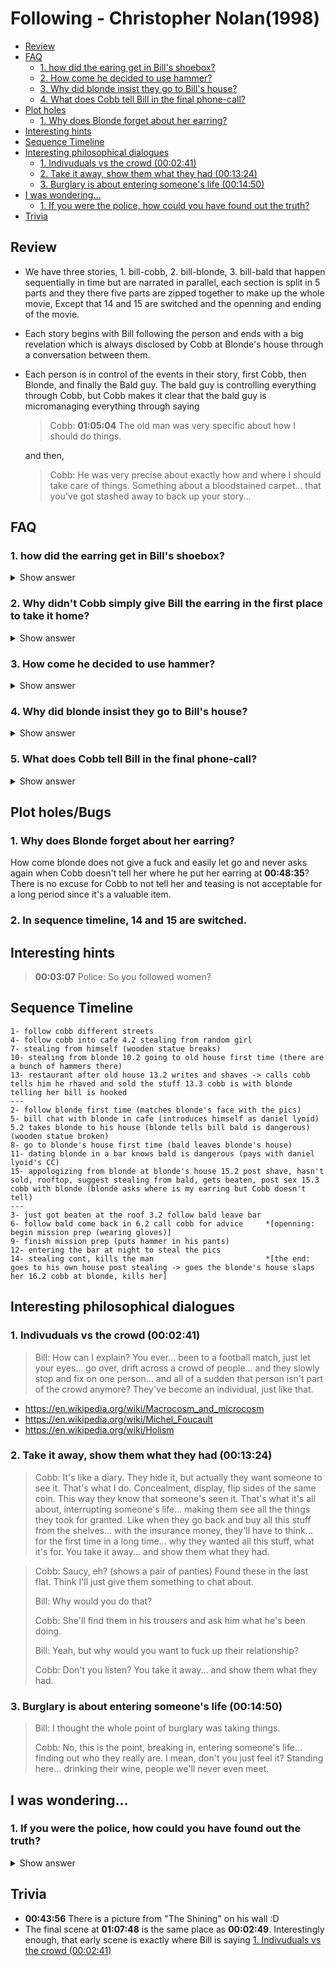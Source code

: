 # Following - Christopher Nolan(1998)

* [Review](#review)
* [FAQ](#faq)
    - [1. how did the earing get in Bill's shoebox?](#1-how-did-the-earing-get-in-bills-shoebox)
    - [2. How come he decided to use hammer?](#2-how-come-he-decided-to-use-hammer)
    - [3. Why did blonde insist they go to Bill's house?](#3-why-did-blonde-insist-they-go-to-bills-house)
    - [4. What does Cobb tell Bill in the final phone-call?](#4-what-does-cobb-tell-bill-in-the-final-phone-call)
* [Plot holes](#plot-holes)
    - [1. Why does Blonde forget about her earring?](#2-why-does-blonde-forget-about-her-earring)
* [Interesting hints](#interesting-hints)
* [Sequence Timeline](#sequence-timeline)
* [Interesting philosophical dialogues](#interesting-philosophical-dialogues)
    - [1. Indivuduals vs the crowd (00:02:41)](#1-indivuduals-vs-the-crowd-000241)
    - [2. Take it away, show them what they had (00:13:24)](#2-take-it-away-show-them-what-they-had-001324)
    - [3. Burglary is about entering someone's life (00:14:50)](#3-burglary-is-about-entering-someones-life-001450)
* [I was wondering...](#i-was-wondering)
    - [1. If you were the police, how could you have found out the truth?](#1-if-you-were-the-police-how-could-you-have-found-out-the-truth)
* [Trivia](#trivia)

## Review

* We have three stories, 1. bill-cobb, 2. bill-blonde, 3. bill-bald that happen
    sequentially in time but are narrated in parallel, each section is split in 5 parts and
    they there five parts are zipped together to make up the whole movie, Except that 14
    and 15 are switched and the openning and ending of the movie.

* Each story begins with Bill following the person and ends with a big revelation which
    is always disclosed by Cobb at Blonde's house through a conversation between them.

* Each person is in control of the events in their story, first Cobb, then Blonde, and
    finally the Bald guy. The bald guy is controlling everything through Cobb, but Cobb
    makes it clear that the bald guy is micromanaging everything through saying 
    > Cobb: **01:05:04** The old man was very specific about how I should do things. 

    and then,
    > Cobb: He was very precise about exactly how and where I should take care of things. Something about a bloodstained carpet... that you've got stashed away to back up your story...

## FAQ

### 1. how did the earring get in Bill's shoebox? 
<details><summary>Show answer</summary>

  * Of course Bill did not take it because he did not find it at **00:27:52** or later.
  * The earring was put there to pin the killing of Blonde on Bill. So it couldn't have been
  blonde who hid it either.
  * So Cobb must have done it, but we see at **00:11:23** that Cobb fails to pick the lock
  and also later at **00:29:48** we see that he breaks the door, so he definately can't
  pick a lock. Therefore, if he wanted to break in Bill's house he should have broken the
  door and so Bill would have noticed. So it is only possible that he did it at the end of
  the story, supposedly when he takes the money from his house, but then the police would
  suspect someone else must have been involved who broke his door and took the money. But
  they could also think that he hid the money somewhere else and broke his own door to 
  backup his story.
</details>

### 2. Why didn't Cobb simply give Bill the earring in the first place to take it home?
<details><summary>Show answer</summary>

  Because if he did that, Bill might have given it back to the Blonde, but Cobb needed
  it to be found in Bill's house. We know that he suspects Bill would do that because

  **00:48:27**
  > Cobb: You may even get most of it back, if you're lucky.

  And later,
  > Blonde: So does that mean you'll tell me where you hid my earring?
  >
  > Cobb: No. And I wouldn't wait for your panties either. He's too embarrassed to give those back to you.
</details>

### 3. How come he decided to use hammer? 
<details><summary>Show answer</summary> 

  **1. 00:22:17**
  > Bill: Surprisingly enough, I thought you might be able to give me some advice.
  >
  > Cobb: Steel whip. Nunchucks, they're all right. Tools are good, sharpened screwdriver, 
  > hammer, chisel
  >
  > Bill: "Hammer"?
  >
  > Cobb: Yeah. Medium size. Good rubber grip. It's very nasty. If you get a claw hammer, 
  > you can pry doors with it. Slip it into the back of your waistband, you're set.

  **2. 00:34:31**

  there were a couple of hammers in the old house, influencing bill's sub-conscious

  **3. 00:36:20**

  The blonde tells him the story of the bald killing someone using hammer 

  > Blonde: They didn't like this very much, so they got a hammer. They held him down, 
  > and they smashed every single one of his fingers. And then they smashed his skull.

  Please note that she did not have to tell him these at all. If she said it, she meant to
  say it. She probably was trying to put it in his sub-conscious.
</details>

### 4. Why did blonde insist they go to Bill's house? 
<details><summary>Show answer</summary>

  **00:20:27**
  > Bill: So why, when you agreed to have a drink with me, did we have to come here?
  > 
  > Blonde: He still gets jealous, and... I didn't feel like going back to my place. I got burgled yesterday.
</details>

### 5. What does Cobb tell Bill in the final phone-call? 
<details><summary>Show answer</summary>

  **00:59:52**
  > Bill: I've got it. I've got to drop off the fucking money first. Money. Bundles of 
  > fucking money. Nothing. Nothing. "Okay"? I'll, I'll be around soon.

  Don't know the answer
</details>

## Plot holes/Bugs

### 1. Why does Blonde forget about her earring?
How come blonde does not give a fuck and easily let go and never asks again when Cobb
doesn't tell her where he put her earring at **00:48:35**? There is no excuse for
Cobb to not tell her and teasing is not acceptable for a long period since it's a
valuable item.

### 2. In sequence timeline, 14 and 15 are switched.

## Interesting hints

> **00:03:07** Police: So you followed women?

## Sequence Timeline
```
1- follow cobb different streets
4- follow cobb into cafe 4.2 stealing from random girl
7- stealing from himself (wooden statue breaks)
10- stealing from blonde 10.2 going to old house first time (there are a bunch of hammers there)
13- restaurant after old house 13.2 writes and shaves -> calls cobb tells him he rhaved and sold the stuff 13.3 cobb is with blonde telling her bill is hooked
---
2- follow blonde first time (matches blonde's face with the pics)
5- bill chat with blonde in cafe (introduces himself as daniel lyoid) 5.2 takes blonde to his house (blonde tells bill bald is dangerous) (wooden statue broken)
8- go to blonde's house first time (bald leaves blonde's house)
11- dating blonde in a bar knows bald is dangerous (pays with daniel lyoid's CC)
15- appologizing from blonde at blonde's house 15.2 post shave, hasn't sold, rooftop, suggest stealing from bald, gets beaten, post sex 15.3 cobb with blonde (blonde asks where is my earring but Cobb doesn't tell)
---
3- just got beaten at the roof 3.2 follow bald leave bar
6- follow bald come back in 6.2 call cobb for advice     *[openning: begin mission prep (wearing gloves)]
9- finish mission prep (puts hammer in his pants)
12- entering the bar at night to steal the pics
14- stealing cont, kills the man                         *[the end: goes to his own house post stealing -> goes the blonde's house slaps her 16.2 cobb at blonde, kills her]
```

## Interesting philosophical dialogues

### 1. Indivuduals vs the crowd (00:02:41)
> Bill: How can I explain? You ever... been to a football match, just let your eyes...
> go over, drift across a crowd of people... and they slowly stop and fix on one person...
> and all of a sudden that person isn't part of the crowd anymore? They've become an 
> individual, just like that.
* https://en.wikipedia.org/wiki/Macrocosm_and_microcosm
* https://en.wikipedia.org/wiki/Michel_Foucault
* https://en.wikipedia.org/wiki/Holism

### 2. Take it away, show them what they had (00:13:24)
> Cobb: It's like a diary. They hide it, but actually they want someone to see it.
> That's what I do. Concealment, display, flip sides of the same coin.
> This way they know that someone's seen it.
> That's what it's all about, interrupting someone's life...
> making them see all the things they took for granted.
> Like when they go back and buy all this stuff from the shelves...
> with the insurance money, they'll have to think...
> for the first time in a long time...
> why they wanted all this stuff, what it's for.
> You take it away... and show them what they had.

> Cobb: Saucy, eh? (shows a pair of panties)
> Found these in the last flat.
> Think I'll just give them something to chat about.
>
> Bill: Why would you do that?
>
> Cobb: She'll find them in his trousers and ask him what he's been doing.
>
> Bill: Yeah, but why would you want to fuck up their relationship?
>
> Cobb: Don't you listen? You take it away... and show them what they had.

### 3. Burglary is about entering someone's life (00:14:50)
> Bill: I thought the whole point of burglary was taking things.
>
> Cobb: No, this is the point, breaking in, entering someone's life... finding out who 
> they really are. I mean, don't you just feel it? Standing here... drinking their wine, 
> people we'll never even meet.

## I was wondering...

### 1. If you were the police, how could you have found out the truth? 
<details><summary>Show answer</summary>

**1.** One possible trace would be that the random girl who was cheating on her boyfriend saw
them in the restaurant and saw that Cobb gave the card to Bill and he signed it and paid
the bill with it, and then it could be matched with the records of the restaurant that
danielt lyoid paid the bill. But she might not want to risk her relationship.

**2.** Bald guy didn't pay a dime to Cobb, he told Cobb to take the stolen money from Bill. 
And then Bald would get back the money from insurance, but he was running illigal
business, so he wouldn't normally report how much money he makes and has in his safe,
but this time, since he knew he was gonna get stolen from, he might have become greedy
and reported the money correctly, because Cobb took the money so he couldn't prove how
much money was in the safe. Now the police could have checked tax records and discovered
that his earning had a huge jump prior to the incident and figure that he probably knew
the incident was goin to happen.

</details>

## Trivia

* **00:43:56** There is a picture from "The Shining" on his wall :D
* The final scene at **01:07:48** is the same place as **00:02:49**. 
  Interestingly enough, that early scene is exactly where Bill is saying [1. Indivuduals vs the crowd (00:02:41)](#1-indivuduals-vs-the-crowd-000241)
